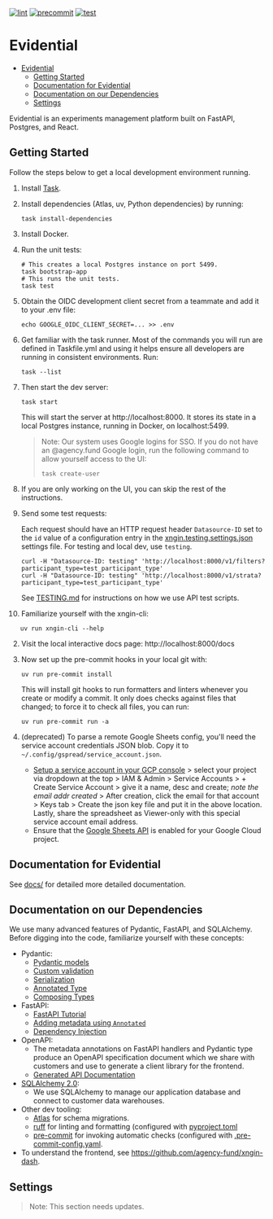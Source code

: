 [![lint](https://github.com/agency-fund/xngin/actions/workflows/lint.yaml/badge.svg?branch=main)](https://github.com/agency-fund/xngin/actions/workflows/lint.yaml)
[![precommit](https://github.com/agency-fund/xngin/actions/workflows/precommit.yaml/badge.svg?branch=main)](https://github.com/agency-fund/xngin/actions/workflows/precommit.yaml)
[![test](https://github.com/agency-fund/xngin/actions/workflows/test.yaml/badge.svg?branch=main)](https://github.com/agency-fund/xngin/actions/workflows/test.yaml)

# Evidential<a name="evidential"></a>

<!-- mdformat-toc start --slug=github --maxlevel=2 --minlevel=1 -->

- [Evidential](#evidential)
  - [Getting Started](#getting-started)
  - [Documentation for Evidential](#documentation-for-evidential)
  - [Documentation on our Dependencies](#documentation-on-our-dependencies)
  - [Settings](#settings)

<!-- mdformat-toc end -->

Evidential is an experiments management platform built on FastAPI, Postgres, and React.

## Getting Started<a name="getting-started"></a>

Follow the steps below to get a local development environment running.

1. Install [Task](https://taskfile.dev/).

1. Install dependencies (Atlas, uv, Python dependencies) by running:

   ```shell
   task install-dependencies
   ```

1. Install Docker.

1. Run the unit tests:

   ```shell
   # This creates a local Postgres instance on port 5499.
   task bootstrap-app
   # This runs the unit tests.
   task test
   ```

1. Obtain the OIDC development client secret from a teammate and add it to your .env file:

   ```shell
   echo GOOGLE_OIDC_CLIENT_SECRET=... >> .env
   ```

1. Get familiar with the task runner. Most of the commands you will run are defined in Taskfile.yml and using it helps
   ensure all developers are running in consistent environments. Run:

   ```shell
   task --list
   ```

1. Then start the dev server:

   ```shell
   task start
   ```

   This will start the server at http://localhost:8000. It stores its state in a local Postgres instance, running in
   Docker, on localhost:5499.

   > Note: Our system uses Google logins for SSO. If you do not have an @agency.fund Google login, run the following
   > command to allow yourself access to the UI:
   >
   > ```shell
   > task create-user
   > ```

1. If you are only working on the UI, you can skip the rest of the instructions.

1. Send some test requests:

   Each request should have an HTTP request header `Datasource-ID` set to the `id` value of a configuration entry in the
   [xngin.testing.settings.json](src/xngin/apiserver/testdata/xngin.testing.settings.json) settings file. For testing
   and local dev, use `testing`.

   ```shell
   curl -H "Datasource-ID: testing" 'http://localhost:8000/v1/filters?participant_type=test_participant_type'
   curl -H "Datasource-ID: testing" 'http://localhost:8000/v1/strata?participant_type=test_participant_type'
   ```

   See [TESTING.md](docs/TESTING.md) for instructions on how we use API test scripts.

1. Familiarize yourself with the xngin-cli:

```shell
   uv run xngin-cli --help
```

2. Visit the local interactive docs page: http://localhost:8000/docs

1. Now set up the pre-commit hooks in your local git with:

   ```shell
   uv run pre-commit install
   ```

   This will install git hooks to run formatters and linters whenever you create or modify a commit. It only does checks
   against files that changed; to force it to check all files, you can run:

   ```
   uv run pre-commit run -a
   ```

1. (deprecated) To parse a remote Google Sheets config, you'll need the service account credentials JSON blob. Copy it
   to `~/.config/gspread/service_account.json`.

   - [Setup a service account in your GCP console](console.cloud.google.com) > select your project via dropdown at the
     top > IAM & Admin > Service Accounts > + Create Service Account > give it a name, desc and create; *note the email
     addr created* > After creation, click the email for that account > Keys tab > Create the json key file and put it
     in the above location. Lastly, share the spreadsheet as Viewer-only with this special service account email
     address.
   - Ensure that the [Google Sheets API](https://console.developers.google.com/apis/api/sheets.googleapis.com/overview)
     is enabled for your Google Cloud project.

## Documentation for Evidential<a name="documentation-for-evidential"></a>

See [docs/](docs/) for detailed more detailed documentation.

## Documentation on our Dependencies<a name="documentation-on-our-dependencies"></a>

We use many advanced features of Pydantic, FastAPI, and SQLAlchemy. Before digging into the code, familiarize yourself
with these concepts:

- Pydantic:
  - [Pydantic models](https://docs.pydantic.dev/2.8/concepts/models/)
  - [Custom validation](https://docs.pydantic.dev/2.8/concepts/validators/)
  - [Serialization](https://docs.pydantic.dev/2.8/concepts/serialization/)
  - [Annotated Type](https://docs.pydantic.dev/2.8/concepts/fields/#using-annotated)
  - [Composing Types](https://docs.pydantic.dev/2.8/concepts/types/#composing-types-via-annotated)
- FastAPI:
  - [FastAPI Tutorial](https://fastapi.tiangolo.com/tutorial/first-steps/)
  - [Adding metadata using
    `Annotated`](https://fastapi.tiangolo.com/python-types/#type-hints-with-metadata-annotations)
  - [Dependency Injection](https://fastapi.tiangolo.com/tutorial/dependencies/)
- OpenAPI:
  - The metadata annotations on FastAPI handlers and Pydantic type produce an OpenAPI specification document which we
    share with customers and use to generate a client library for the frontend.
  - [Generated API Documentation](https://main.dev.agencyfund.org/docs)
- [SQLAlchemy 2.0](https://docs.sqlalchemy.org/en/20/tutorial/index.html):
  - We use SQLAlchemy to manage our application database and connect to customer data warehouses.
- Other dev tooling:
  - [Atlas](https://atlasgo.io/) for schema migrations.
  - [ruff](https://github.com/astral-sh/ruff) for linting and formatting (configured
    with [pyproject.toml](pyproject.toml)
  - [pre-commit](https://pre-commit.com/) for invoking automatic checks (configured
    with [.pre-commit-config.yaml](.pre-commit-config.yaml).
- To understand the frontend, see https://github.com/agency-fund/xngin-dash.

## Settings<a name="settings"></a>

> Note: This section needs updates.
